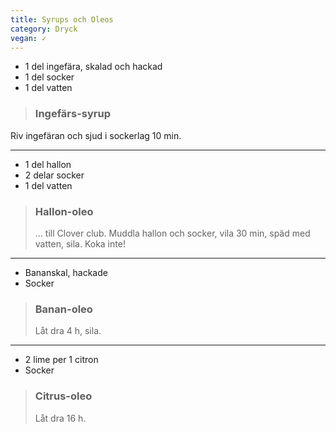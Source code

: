 ```yaml
---
title: Syrups och Oleos
category: Dryck
vegan: ✓
---
```


- 1 del ingefära, skalad och hackad
- 1 del socker
- 1 del vatten

> ### Ingefärs-syrup
Riv ingefäran och sjud i sockerlag 10 min.

---

- 1 del hallon
- 2 delar socker
- 1 del vatten

> ### Hallon-oleo
> ... till Clover club. Muddla hallon och socker, vila 30 min, späd med vatten, sila. Koka inte!

--- 

- Bananskal, hackade
- Socker

> ### Banan-oleo
> Låt dra 4 h, sila.

---

- 2 lime per 1 citron
- Socker

> ### Citrus-oleo
> Låt dra 16 h.
